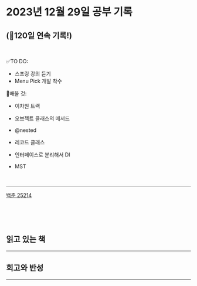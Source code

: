 # 2023년 12월 29일 공부 기록 
## (🚀120일 연속 기록!)

<br>

✅TO DO: 

- 스프링 강의 듣기
- Menu Pick 개발 착수

💭배울 것:

- 이차원 트랙
- 오브젝트 클래스의 메서드
- @nested
- 레코드 클래스
- 인터페이스로 분리해서 DI


- MST

<br>

---


[백준 25214](..%2F..%2F..%2FAlgorithm%2FSolvedProblem%2FDP%2F%EC%8B%A4%EB%B2%84%2F25214%2F25214.md)




<br><br><br>

## 읽고 있는 책

---





## 회고와 반성

---
